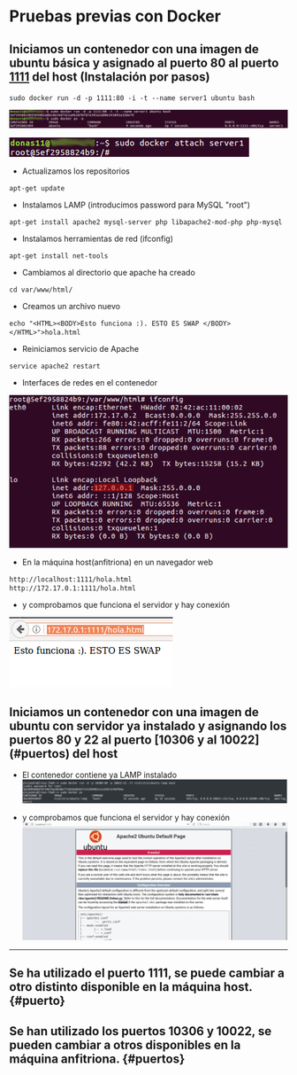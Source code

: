 # Pruebas previas con Docker
## Iniciamos un contenedor con una imagen de ubuntu básica y asignado al puerto 80 al puerto [1111](#puerto) del host (Instalación por pasos) 
~~~
sudo docker run -d -p 1111:80 -i -t --name server1 ubuntu bash
~~~

![img](https://github.com/donas11/swap1617/blob/master/Prácticas/Práctica1/Previo/1.png)

![img](https://github.com/donas11/swap1617/blob/master/Prácticas/Práctica1/Previo/2.png)

  * Actualizamos los repositorios
~~~
apt-get update
~~~
  * Instalamos LAMP (introducimos password para MySQL "root")
~~~
apt-get install apache2 mysql-server php libapache2-mod-php php-mysql
~~~
  * Instalamos herramientas de red (ifconfig)
~~~
apt-get install net-tools
~~~

  * Cambiamos al directorio que apache ha creado
~~~
cd var/www/html/
~~~

  * Creamos un archivo nuevo
~~~
echo "<HTML><BODY>Esto funciona :). ESTO ES SWAP </BODY></HTML>">hola.html
~~~

  * Reiniciamos servicio de Apache
~~~
service apache2 restart
~~~

  * Interfaces de redes en el contenedor

![img](https://github.com/donas11/swap1617/blob/master/Prácticas/Práctica1/Previo/3.png)

  * En la máquina host(anfitriona) en un navegador web
~~~
http://localhost:1111/hola.html
http://172.17.0.1:1111/hola.html
~~~

  *  y comprobamos que funciona el servidor y hay conexión

![img](https://github.com/donas11/swap1617/blob/master/Prácticas/Práctica1/Previo/4.png)

##  Iniciamos un contenedor con una imagen de ubuntu con servidor ya instalado y asignando los puertos 80 y 22 al puerto [10306 y al 10022] (#puertos) del host 
 
 * El contenedor contiene ya LAMP instalado  
![img](https://github.com/donas11/swap1617/blob/master/Prácticas/Práctica1/Previo/5.png)
 
 * y comprobamos que funciona el servidor y hay conexión
![img](https://github.com/donas11/swap1617/blob/master/Prácticas/Práctica1/Previo/6.png)


***
## Se ha utilizado el puerto 1111, se puede cambiar a otro distinto disponible en la máquina host. {#puerto}  
## Se han utilizado los puertos 10306 y 10022, se pueden cambiar a otros disponibles en la máquina anfitriona. {#puertos}  





